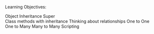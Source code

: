 Learning Objectives:  

Object Inheritance 
Super  
Class methods with inheritance
Thinking about relationships 
    One to One 
    One to Many 
    Many to Many 
Scripting